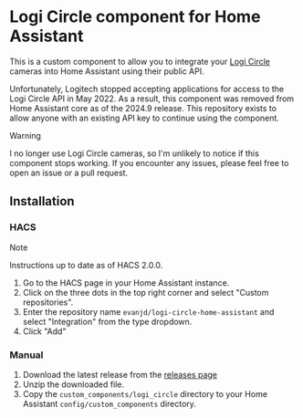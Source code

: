 # Logi Circle component for Home Assistant

This is a custom component to allow you to integrate your [Logi Circle](https://www.logitech.com/en-us/product/circle-2-home-security-camera) cameras into Home Assistant using their public API.

Unfortunately, Logitech stopped accepting applications for access to the Logi Circle API in May 2022. As a result, this component was removed from Home Assistant core as of the 2024.9 release. This repository exists to allow anyone with an existing API key to continue using the component.

> [!WARNING]  
> I no longer use Logi Circle cameras, so I'm unlikely to notice if this component stops working. If you encounter any issues, please feel free to open an issue or a pull request.

## Installation

### HACS

> [!NOTE]  
> Instructions up to date as of HACS 2.0.0.

1. Go to the HACS page in your Home Assistant instance.
2. Click on the three dots in the top right corner and select "Custom repositories".
3. Enter the repository name `evanjd/logi-circle-home-assistant` and select "Integration" from the type dropdown.
4. Click "Add"

### Manual

1. Download the latest release from the [releases page](https://github.com/evanjd/logi-circle-home-assistant/releases)
2. Unzip the downloaded file.
3. Copy the `custom_components/logi_circle` directory to your Home Assistant `config/custom_components` directory.
